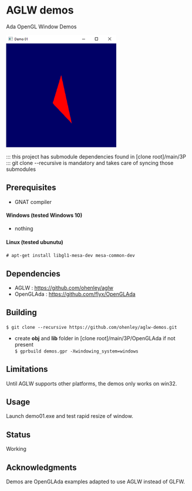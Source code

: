 # AGLW demos
Ada OpenGL Window Demos

![alt text](https://github.com/ohenley/aglw-demos/blob/master/demo01.png)

::: this project has submodule dependencies found in [clone root]/main/3P  
::: git clone --recursive is mandatory and takes care of syncing those submodules

## Prerequisites

- GNAT compiler

#### Windows (tested Windows 10)
- nothing

#### Linux (tested ubunutu)
```# apt-get install libgl1-mesa-dev mesa-common-dev```

## Dependencies

- AGLW : https://github.com/ohenley/aglw
- OpenGLAda : https://github.com/flyx/OpenGLAda

## Building

```$ git clone --recursive https://github.com/ohenley/aglw-demos.git```
- create __obj__ and __lib__ folder in [clone root]/main/3P/OpenGLAda if not present    
```$ gprbuild demos.gpr -Xwindowing_system=windows```

## Limitations

Until AGLW supports other platforms, the demos only works on win32.

## Usage

Launch demo01.exe and test rapid resize of window.

## Status

Working

## Acknowledgments

Demos are OpenGLAda examples adapted to use AGLW instead of GLFW.
